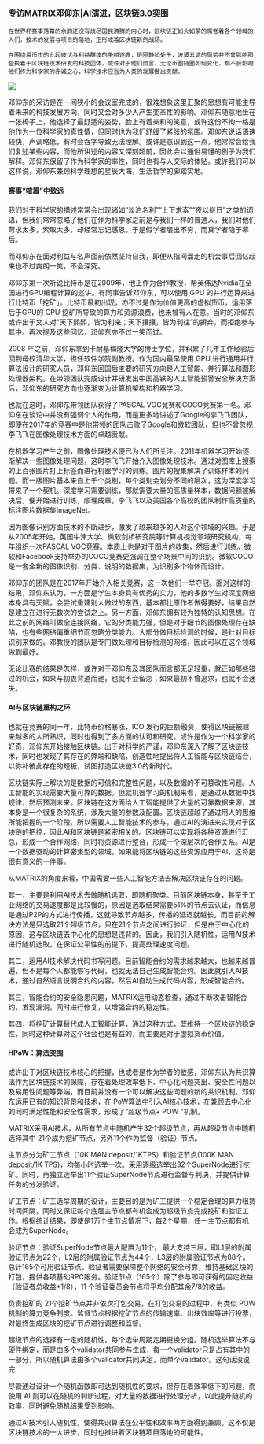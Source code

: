 ### 专访MATRIX邓仰东|AI演进，区块链3.0突围


    在世界杯赛事落幕的余韵还没有烧尽国民沸腾的内心时，区块链正如火如荼的席卷着各个领域的人们，技术的发展与项目的落地，正形成着区块链新的战场。

    在围绕着币市的此起彼伏与利益群体的争相逐鹿，链圈静如处子，波谲云诡的局势并不曾影响那些执着于区块链技术研发的科技团体，或许对于他们而言，无论币圈链圈如何变化，都不会影响他们作为科学家的赤诚之心，科学技术应当为人类的发展做出贡献。

![](https://i.imgur.com/S4OKroy.jpg)

邓仰东的采访是在一间狭小的会议室完成的，很难想象这里汇聚的思想有可能主导着未来的科技发展方向，同时又会对多少人产生变革性的影响。邓仰东随意地坐在一张椅子上，他选择了最舒适的姿势，脸上有着亲和的笑意，或许这份不拘一格是他作为一位科学家的真性情，但同时也为我们舒缓了紧张的氛围。邓仰东说话语速较快，声调略低，有时会吞字导致无法理解。或许是意识到这一点，他常常会给我们复述某些内容，而他所讲述的内容又深刻超前，因此会以通俗易懂的例子为我们解释。邓仰东保留了作为科学家的率性，同时也有与人交际的体贴。或许我们可以这样说，邓仰东兼顾科学理想的星辰大海，生活哲学的脚踏实地。


#### 赛事“喧嚣”中致远

我们对于科学家的描述常常会出现诸如“淡泊名利”“上下求索”“夜以继日”之类的词语，但我们常常忽略了他们在作为科学家之前是与我们一样的普通人，我们对他们苛求太多，索取太多，却经常忘记感恩。于是假学者层出不穷，而真学者隐于幕后。

而邓仰东在面对利益与名声面前依然坚持自我，即便从指间溜走的机会事后回忆起来也不过爽朗一笑，不会深究。

邓仰东第一次听说比特币是在2009年，他正作为合作教授，帮英伟达Nvidia在全国进行GPU编程计算的巡讲。有同事告诉邓仰东，可以使用 GPU 的并行运算来进行比特币「挖矿」。比特币最初出现，亦不过是作为价值更高的虚拟货币，运用落后于GPU的 CPU 挖矿所导致的算力和资源浪费，也未曾有人在意。当时的邓仰东或许出于文人对“天下熙熙，皆为利来；天下攘攘，皆为利往”的摒弃，而拒绝参与其中。再次提及这些回忆，邓仰东亦不过一笑而过。

2008 年之前，邓仰东拿到卡耐基梅隆大学的博士学位，并积累了几年工作经验后回到母校清华大学，担任软件学院副教授。作为国内最早使用 GPU 进行通用并行算法设计的研究人员，邓仰东回国后主要的研究方向是人工智能、并行算法和图形处理器架构。在带领团队完成设计并研发出中国高铁的人工智能预警安全解决方案后，邓仰东的研究方向也逐渐变为计算机架构和机器学习。

也就在这时，邓仰东带领团队获得了PASCAL VOC竞赛和COCO竞赛第一名。邓仰东在谈论中并没有强调个人的作用，而是更多地讲述了Google的李飞飞团队，即便在2017年的竞赛中是他带领的团队击败了Google和微软团队，但也不曾忽视李飞飞在图像处理技术方面的卓越贡献。

在机器学习产生之前，图像处理技术便已为人们所关注。2011年机器学习开始逐渐解决一些图像处理问题，这时李飞飞开始介入图像处理技术。通过对图库上搜索的上百张图片打上标签而进行机器学习的训练。图片的搜集解决了训练样本的问题。而一版图片基本来自上千个类别，每个类别会划分不同的层次，这为深度学习带来了一个契机。深度学习需要训练，那就需要大量的高质量样本，数据问题被解决后，便开始进行训练，顺理成章，李飞飞以及美国各个高校的团队制作高质量的标注图片数据集ImageNet。

因为图像识别方面技术的不断进步，激发了越来越多的人对这个领域的兴趣。于是从2005年开始，英国牛津大学、微软剑桥研究院等计算机视觉领域研究机构，每年组织一次PASCAL VOC竞赛。本质上也是对于图片的收集，然后进行训练。微软和Facebook支持举办的COCO竞赛更强调在整个场景中间的识别。微软COCO是一套全新的图像识别、分类、说明的数据集，为识别多个物体而设计。

邓仰东的团队是在2017年开始介入相关竞赛，这一次他们一举夺冠。面对这样的结果，邓仰东认为，一方面是学生本身具有优秀的实力，他的多数学生对深度网络本身具有天赋，会尝试重建别人做过的东西，基本都比原作者做得要好，结果自然是建立在进行无数次的尝试之上。另一方面，邓仰东拥有较为独特的认知思想。在此之前的网络叫做全连接网络，它的分类能力强，但是对于细节的图像处理存在缺陷，也有些网络偏重细节而忽略分类能力。大部分做目标检测的时候，是针对目标识别来做的。邓教授的团队是专门做处理和目标检测的网络，因此可以在这个领域做到最好。

无论比赛的结果是怎样，或许对于邓仰东及其团队而言都无足轻重，就正如那些错过的机会，如果与初衷背道而驰，也就不会留恋；如果最初不曾追求，也就不会迷失。

#### AI与区块链重构之环


也就在竞赛的同一年，比特币价格暴涨，ICO 发行的巨额融资，使得区块链被越来越多的人所熟识，同时也得到了多方面的认可和研究。或许是作为一个科学家的好奇，邓仰东开始接触区块链。出于对科学的严谨，邓仰东深入了解了区块链技术，同时也发现了其存在的弊端和缺陷，创造性地提出将人工智能与区块链结合，以弥补彼此存在的短板，试图打造区块链3.0的新时代。

区块链实际上解决的是数据的可信和完整性问题，以及数据的不可篡改性问题。人工智能的实现需要大量可靠的数据。但就机器学习的机制来看，是通过从数据中找规律，然后预测未来。区块链在这方面给人工智能提供了大量的可靠数据来源，其本身是一个很复杂的系统，涉及大量的参数及配置。区块链超越了通过用人的思维所能把握的一个阶段，所以需要人工智能技术的参与，通过AI的演进来实现对于区块链的把控，因此AI和区块链是紧密相关的。区块链可以实现将各种资源进行汇总，形成一个合作网络，同时将资源进行整合，形成一个深层次的合作关系。AI是一个数据驱动的计算密集型的领域，如果能将区块链的这些资源应用于AI，这将是很有意义的一件事。

从MATRIX的角度来看，中国需要一些人工智能方法去解决区块链存在的问题。

其一，主要是利用AI技术去做随机选取，即随机聚类。目前区块链本身，甚至于工业网络的交易速度都是比较慢的，原因是选取结果需要51%的节点去认证，而信息是通过P2P的方式进行传播，这就导致节点越多，传播的延迟就越长。而目前的解决方法是只选取21个超级节点，只在21个节点之间进行验证，但是由于中心化的原因，这与区块链去中心化的思想是违背的。因此，我们引入随机性，运用AI技术进行随机选取，在保证公平性的前提下，提高处理速度问题。

其二，运用AI技术解决代码书写问题。目前智能合约的需求越来越大，也越来越普遍，但不是每个人都能够写代码，也就无法自己生成智能合约。因此就引入AI技术，通过自然语言说明合约的内容，然后AI自动生成代码内容，形成智能合约。

其三，智能合约的安全隐患问题，MATRIX运用动态检查，通过不断攻击智能合约，发现漏洞，同时进行修复，以增强合约的稳定性。

其四，将挖矿计算替代成人工智能计算，通过这种方式，既维持一个区块链的稳定性，同时这种计算对这个社会也是有益的，而主要是对于虚拟货币价值。


#### HPoW：算法突围

或许出于对区块链技术核心的把握，也或者是作为学者的敏感，邓仰东认为共识算法作为区块链技术的保障，存在着处理效率低下、中心化问题突出、安全性问题以及易用性问题等弊端，而目前并没有一个可以解决这些问题的新的共识机制。邓仰东运用已有的知识背景和技术，在 PoW算法中引入AI核心技术，在兼顾去中心化的同时满足性能和安全性需求，形成了“超级节点+ POW ”机制。

MATRIX采用AI技术，从所有节点中随机产生32个超级节点，再从超级节点中随机选择其中 21个成为挖矿节点，另外11个作为监督（验证）节点。

主节点分为矿工节点（10K MAN deposit/1KTPS）和验证节点(100K MAN deposit/1K TPS)，均每小时选举一次。采用逐级选举出32个SuperNode进行挖矿。同时，再独立选举出11个验证SuperNode节点进行监督与判决，并提供计算任务的分发验证。

矿工节点：矿工选举周期的设计，主要目的是为矿工提供一个稳定合理的算力租赁时间间隔，同时又保证每个底层主节点都有机会成为超级节点完成挖矿和验证工作。根据统计结果，即使是1万个主节点情况下，每2个星期，任一主节点都有机会成为SuperNode。

验证节点：验证SuperNode节点最大配置为11个， 最大支持三层，即L1层的附属验证节点为22个，L2层的附属验证节点为44个，L3层的附属验证节点为88个。总计165个可用验证节点。验证者需要保障整个网络的安全可靠，维持基础区块的打包，提供各项基础RPC服务。验证节点（165个）除了参与即可获得的固定收益（验证者总收益*1/8），11 个验证委员会节点将平均分配其余7/8的收益。

负责挖矿的 21个挖矿节点并非依次打包交易，在打包交易的过程中，有类似 POW 机制的算力竞争制度。监督节点根据挖矿节点的传输速率、出块效率等进行投票，对最终生成区块的挖矿节点进行调整和监督。

超级节点的选择有一定的随机性，每个选举周期定期更换分组。随机选举算法不与硬件绑定，而是由多个validator共同参与生成，每一个validator只是占有其中的一部分，所以随机算法由多个validator共同决定，而单个validator。这句话没说完

尽管通过设计一个随机函数即可达到随机性的要求，但存在着效率低下的问题，而使用 AI 则可以在随机的判断过程，对大量的数据进行处理分析，以此提升随机的效率，同时避免随机结果受到影响。

通过AI技术引入随机性，使得共识算法在公平性和效率两方面得到兼顾。这不仅是区块链技术的一大进步，同时也推进着区块链项目落地的可能性。

